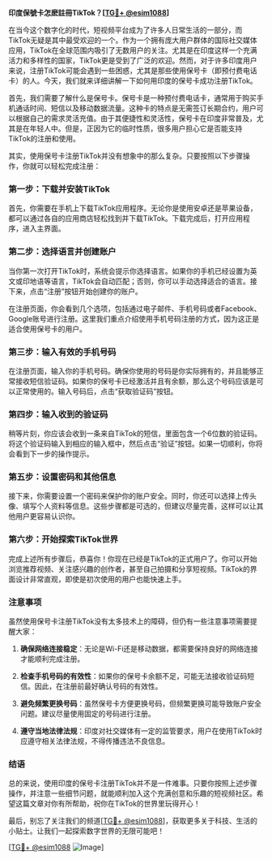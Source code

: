 **印度保號卡怎麽註冊TikTok？[[TG💪+ @esim1088](https://t.me/s/esim1088)]**

在当今这个数字化的时代，短视频平台成为了许多人日常生活的一部分，而TikTok无疑是其中最受欢迎的一个。作为一个拥有庞大用户群体的国际社交媒体应用，TikTok在全球范围内吸引了无数用户的关注。尤其是在印度这样一个充满活力和多样性的国家，TikTok更是受到了广泛的欢迎。然而，对于许多印度用户来说，注册TikTok可能会遇到一些困惑，尤其是那些使用保号卡（即预付费电话卡）的人。今天，我们就来详细讲解一下如何用印度的保号卡成功注册TikTok。

首先，我们需要了解什么是保号卡。保号卡是一种预付费电话卡，通常用于购买手机通话时间、短信以及移动数据流量。这种卡的特点是无需签订长期合约，用户可以根据自己的需求灵活充值。由于其便捷性和灵活性，保号卡在印度非常普及，尤其是在年轻人中。但是，正因为它的临时性质，很多用户担心它是否能支持TikTok的注册和使用。

其实，使用保号卡注册TikTok并没有想象中的那么复杂。只要按照以下步骤操作，你就可以轻松完成注册：

### 第一步：下载并安装TikTok

首先，你需要在手机上下载TikTok应用程序。无论你是使用安卓还是苹果设备，都可以通过各自的应用商店轻松找到并下载TikTok。下载完成后，打开应用程序，进入主界面。

### 第二步：选择语言并创建账户

当你第一次打开TikTok时，系统会提示你选择语言。如果你的手机已经设置为英文或印地语等语言，TikTok会自动匹配；否则，你可以手动选择适合的语言。接下来，点击“注册”按钮开始创建你的账户。

在注册页面，你会看到几个选项，包括通过电子邮件、手机号码或者Facebook、Google账号进行注册。这里我们重点介绍使用手机号码注册的方式，因为这正是适合使用保号卡的用户。

### 第三步：输入有效的手机号码

在注册页面，输入你的手机号码。确保你使用的号码是你实际拥有的，并且能够正常接收短信验证码。如果你的保号卡已经激活并且有余额，那么这个号码应该是可以正常使用的。输入号码后，点击“获取验证码”按钮。

### 第四步：输入收到的验证码

稍等片刻，你应该会收到一条来自TikTok的短信，里面包含一个6位数的验证码。将这个验证码输入到相应的输入框中，然后点击“验证”按钮。如果一切顺利，你将会看到下一步的操作提示。

### 第五步：设置密码和其他信息

接下来，你需要设置一个密码来保护你的账户安全。同时，你还可以选择上传头像、填写个人资料等信息。这些步骤都是可选的，但建议尽量完善，这样可以让其他用户更容易认识你。

### 第六步：开始探索TikTok世界

完成上述所有步骤后，恭喜你！你现在已经是TikTok的正式用户了。你可以开始浏览推荐视频、关注感兴趣的创作者，甚至自己拍摄和分享短视频。TikTok的界面设计非常直观，即使是初次使用的用户也能快速上手。

### 注意事项

虽然使用保号卡注册TikTok没有太多技术上的障碍，但仍有一些注意事项需要提醒大家：

1. **确保网络连接稳定**：无论是Wi-Fi还是移动数据，都需要保持良好的网络连接才能顺利完成注册。
   
2. **检查手机号码的有效性**：如果你的保号卡余额不足，可能无法接收验证码短信。因此，在注册前最好确认号码的有效性。

3. **避免频繁更换号码**：虽然保号卡方便更换号码，但频繁更换可能导致账户安全问题。建议尽量使用固定的号码进行注册。

4. **遵守当地法律法规**：印度对社交媒体有一定的监管要求，用户在使用TikTok时应遵守相关法律法规，不得传播违法不良信息。

### 结语

总的来说，使用印度的保号卡注册TikTok并不是一件难事。只要你按照上述步骤操作，并注意一些细节问题，就能顺利加入这个充满创意和乐趣的短视频社区。希望这篇文章对你有所帮助，祝你在TikTok的世界里玩得开心！

最后，别忘了关注我们的频道[[TG💪+ @esim1088](https://t.me/s/esim1088)]，获取更多关于科技、生活的小贴士。让我们一起探索数字世界的无限可能吧！

[[TG💪+ @esim1088](https://t.me/s/esim1088) ![Image](https://i.postimg.cc/4NQfJmqS/Snipaste-2025-05-13-00-14-12.png)]